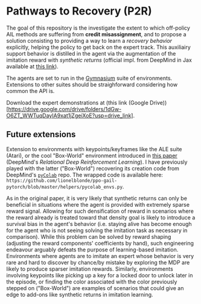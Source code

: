 # Pathways to Recovery (P2R)

The goal of this repository is the investigate the extent to which off-policy AIL methods are
suffering from __credit misassignment__, and to propose a solution consisting to providing a way to
learn a _recovery behavior_ explicitly, helping the policy to get back on the expert track.
This auxiliairy support behavior is distilled in the agent via the augmentation of the imitation
reward with _synthetic returns_ (official impl. from DeepMind in Jax available at [this link](
https://github.com/google-deepmind/deepmind-research/tree/master/synthetic_returns)).

The agents are set to run in the [Gymnasium](
https://gymnasium.farama.org/index.html) suite of environments.
Extensions to other suites should be straighforward considering how common the API is.

Download the expert demonstrations at
(this link (Google Drive))
[https://drive.google.com/drive/folders/1dGw-O6ZT_WWTuqDayIA9xat1jZgeiXoE?usp=drive_link].

## Future extensions

Extension to environments with keypoints/keyframes like the ALE suite (Atari), or the cool
"Box-World" environment introduced in [this paper](https://arxiv.org/abs/1806.01830)
(DeepMind's _Relational Deep Reinforcement Learning_).
I have previously played with the latter ("Box-World") recovering its creation code from
DeepMind's [`pyColab`](https://github.com/google-deepmind/pycolab) repo. The wrapped code is
available here:
`https://github.com/lionelblonde/ppo-gail-pytorch/blob/master/helpers/pycolab_envs.py`.

As in the original paper, it is very likely that synthetic returns can only be beneficial in
situations where the agent is provided with extremely sparse reward signal. Allowing for such
densification of reward in scenarios where the reward already is treated toward that density goal
is likely to introduce a survival bias in the agent's behavior (i.e. staying alive has become
enough for the agent who is not seeing solving the imitation task as necessary in comparison).
While this problem can be solved by reward shaping (adjusting the reward components' coefficients
by hand), such engineering endeavour arguably defeats the purpose of learning-based imitation.
Environments where agents are to imitate an expert whose behavior is very rare and hard to discover
by chance/by mistake by exploring the MDP are likely to produce sparser imitation rewards.
Similarly, environments involving keypoints like picking up a key for a locked door to unlock later
in the episode, or finding the color associated with the color previously stepped on ("Box-World")
are examples of scenarios that could give an edge to add-ons like synthetic returns in imitation
learning.
